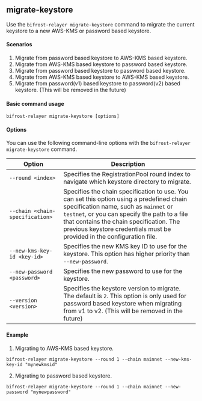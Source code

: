 ## migrate-keystore

Use the `bifrost-relayer migrate-keystore` command to migrate the current keystore to a new AWS-KMS or password based keystore.

#### Scenarios

1. Migrate from password based keystore to AWS-KMS based keystore.
2. Migrate from AWS-KMS based keystore to password based keystore.
3. Migrate from password based keystore to password based keystore.
4. Migrate from AWS-KMS based keystore to AWS-KMS based keystore.
5. Migrate from password(v1) based keystore to password(v2) based keystore. (This will be removed in the future)

#### Basic command usage

```shell
bifrost-relayer migrate-keystore [options]
```

#### Options

You can use the following command-line options with the `bifrost-relayer migrate-keystore` command.

| Option   | Description
| -------- | -----------
| `--round <index>` | Specifies the RegistrationPool round index to navigate which keystore directory to migrate.
| `--chain <chain-specification>` | Specifies the chain specification to use. You can set this option using a predefined chain specification name, such as `mainnet` or `testnet`, or you can specify the path to a file that contains the chain specification. The previous keystore credentials must be provided in the configuration file.
| `--new-kms-key-id <key-id>` | Specifies the new KMS key ID to use for the keystore. This option has higher priority than `--new-password`.
| `--new-password <password>` | Specifies the new password to use for the keystore.
| `--version <version>` | Specifies the keystore version to migrate. The default is `2`. This option is only used for password based keystore when migrating from v1 to v2. (This will be removed in the future)

#### Example

1. Migrating to AWS-KMS based keystore.
```shell
bifrost-relayer migrate-keystore --round 1 --chain mainnet --new-kms-key-id "mynewkmsid"
```

2. Migrating to password based keystore.
```shell
bifrost-relayer migrate-keystore --round 1 --chain mainnet --new-password "mynewpassword"
```
